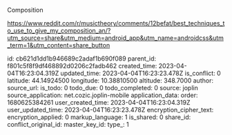 Composition

https://www.reddit.com/r/musictheory/comments/12befat/best_techniques_to_use_to_give_my_composition_an/?utm_source=share&utm_medium=android_app&utm_name=androidcss&utm_term=1&utm_content=share_button

id: cb621d1dd1b946689c2adaf1b690f089
parent_id: f801c5f8f9df468892d0206c2fadb462
created_time: 2023-04-04T16:23:04.319Z
updated_time: 2023-04-04T16:23:23.478Z
is_conflict: 0
latitude: 44.14924500
longitude: 10.38810500
altitude: 348.7000
author: 
source_url: 
is_todo: 0
todo_due: 0
todo_completed: 0
source: joplin
source_application: net.cozic.joplin-mobile
application_data: 
order: 1680625384261
user_created_time: 2023-04-04T16:23:04.319Z
user_updated_time: 2023-04-04T16:23:23.478Z
encryption_cipher_text: 
encryption_applied: 0
markup_language: 1
is_shared: 0
share_id: 
conflict_original_id: 
master_key_id: 
type_: 1